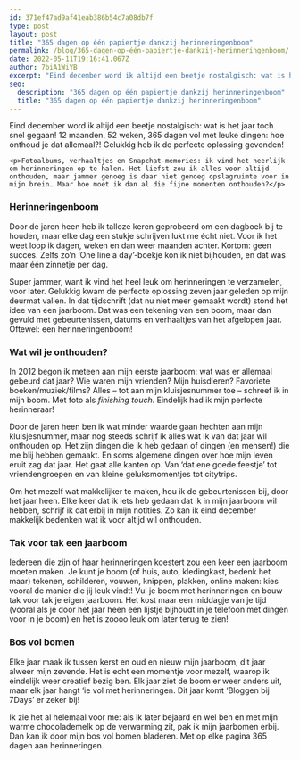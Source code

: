 ```yaml
---
id: 371ef47ad9af41eab386b54c7a08db7f
type: post
layout: post
title: "365 dagen op één papiertje dankzij herinneringenboom"
permalink: /blog/365-dagen-op-één-papiertje-dankzij-herinneringenboom/
date: 2022-05-11T19:16:41.067Z
author: 7biA1WiYB
excerpt: "Eind december word ik altijd een beetje nostalgisch: wat is het jaar toch snel gegaan! 12 maanden, 52 weken, 365 dagen vol met leuke dingen: hoe onthoud je dat allemaal?! Gelukkig heb ik de perfecte oplossing gevonden!  "
seo:
  description: "365 dagen op één papiertje dankzij herinneringenboom"
  title: "365 dagen op één papiertje dankzij herinneringenboom"
---
```

Eind december word ik altijd een beetje nostalgisch: wat is het jaar toch snel gegaan! 12 maanden, 52 weken, 365 dagen vol met leuke dingen: hoe onthoud je dat allemaal?! Gelukkig heb ik de perfecte oplossing gevonden!  

    <p>Fotoalbums, verhaaltjes en Snapchat-memories: ik vind het heerlijk om herinneringen op te halen. Het liefst zou ik alles voor altijd onthouden, maar jammer genoeg is daar niet genoeg opslagruimte voor in mijn brein… Maar hoe moet ik dan al die fijne momenten onthouden?</p>
<h3>Herinneringenboom</h3>
<p>Door de jaren heen heb ik talloze keren geprobeerd om een dagboek bij te houden, maar elke dag een stukje schrijven lukt me écht niet. Voor ik het weet loop ik dagen, weken en dan weer maanden achter. Kortom: geen succes. Zelfs zo’n ‘One line a day’-boekje kon ik niet bijhouden, en dat was maar één zinnetje per dag.</p>
<p>Super jammer, want ik vind het heel leuk om herinneringen te verzamelen, voor later. Gelukkig kwam de perfecte oplossing zeven jaar geleden op mijn deurmat vallen. In dat tijdschrift (dat nu niet meer gemaakt wordt) stond het idee van een jaarboom. Dat was een tekening van een boom, maar dan gevuld met gebeurtenissen, datums en verhaaltjes van het afgelopen jaar. Oftewel: een herinneringenboom!</p>
<h3>Wat wil je onthouden?</h3>
<p>In 2012 begon ik meteen aan mijn eerste jaarboom: wat was er allemaal gebeurd dat jaar? Wie waren mijn vrienden? Mijn huisdieren? Favoriete boeken/muziek/films? Alles – tot aan mijn kluisjesnummer toe – schreef ik in mijn boom. Met foto als <em>finishing touch.</em> Eindelijk had ik mijn perfecte herinneraar!</p>
<p>Door de jaren heen ben ik wat minder waarde gaan hechten aan mijn kluisjesnummer, maar nog steeds schrijf ik alles wat ik van dat jaar wil onthouden op. Het zijn dingen die ik heb gedaan of dingen (en mensen!) die me blij hebben gemaakt. En soms algemene dingen over hoe mijn leven eruit zag dat jaar. Het gaat alle kanten op. Van ‘dat ene goede feestje’ tot vriendengroepen en van kleine geluksmomentjes tot citytrips. </p>
<p>Om het mezelf wat makkelijker te maken, hou ik de gebeurtenissen bij, door het jaar heen. Elke keer dat ik iets heb gedaan dat ik in mijn jaarboom wil hebben, schrijf ik dat erbij in mijn notities. Zo kan ik eind december makkelijk bedenken wat ik voor altijd wil onthouden.</p>
<h3>Tak voor tak een jaarboom</h3>
<p>Iedereen die zijn of haar herinneringen koestert zou een keer een jaarboom moeten maken. Je kunt je boom (of huis, auto, kledingkast, bedenk het maar) tekenen, schilderen, vouwen, knippen, plakken, online maken: kies vooral de manier die jij leuk vindt! Vul je boom met herinneringen en bouw tak voor tak je eigen jaarboom. Het kost maar een middagje van je tijd (vooral als je door het jaar heen een lijstje bijhoudt in je telefoon met dingen voor in je boom) en het is zoooo leuk om later terug te zien!</p>
<h3>Bos vol bomen</h3>
<p>Elke jaar maak ik tussen kerst en oud en nieuw mijn jaarboom, dit jaar alweer mijn zevende. Het is echt een momentje voor mezelf, waarop ik eindelijk weer creatief bezig ben. Elk jaar ziet de boom er weer anders uit, maar elk jaar hangt ‘ie vol met herinneringen. Dit jaar komt ‘Bloggen bij 7Days’ er zeker bij!</p>
<p>Ik zie het al helemaal voor me: als ik later bejaard en wel ben en met mijn warme chocolademelk op de verwarming zit, pak ik mijn jaarbomen erbij. Dan kan ik door mijn bos vol bomen bladeren. Met op elke pagina 365 dagen aan herinneringen.</p>  
